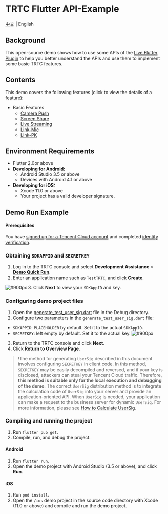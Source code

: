 # TRTC Flutter API-Example 
[中文](README_zh-CN.md) | English

## Background
This open-source demo shows how to use some APIs of the [Live Flutter Plugin](https://intl.cloud.tencent.com/products/trtc) to help you better understand the APIs and use them to implement some basic TRTC features. 

## Contents
This demo covers the following features (click to view the details of a feature):

- Basic Features
  - [Camera Push](./lib/page/Push/LiveCameraPush.dart)
  - [Screen Share](./lib/page/Push/LiveScreenPush.dart)
  - [Live Streaming](./lib/page/Play/LivePlay.dart)
  - [Link-Mic](./lib/page/LinkMic/LiveLinkMicAnchor.dart)
  - [Link-PK](./lib/page/PK/LivePKAnchor.dart)

## Environment Requirements
- Flutter 2.0or above
- **Developing for Android:**
  - Android Studio 3.5 or above
  - Devices with Android 4.1 or above
- **Developing for iOS:**
  - Xcode 11.0 or above
  - Your project has a valid developer signature.

## Demo Run Example

#### Prerequisites
You have [signed up for a Tencent Cloud account](https://intl.cloud.tencent.com/document/product/378/17985) and completed [identity verification](https://intl.cloud.tencent.com/document/product/378/3629).


### Obtaining `SDKAPPID` and `SECRETKEY`
1. Log in to the TRTC console and select **Development Assistance** > **[Demo Quick Run](https://console.cloud.tencent.com/trtc/quickstart)**.
2. Enter an application name such as `TestTRTC`, and click **Create**.

![ #900px](https://main.qcloudimg.com/raw/169391f6711857dca6ed8cfce7b391bd.png)
3. Click **Next** to view your `SDKAppID` and key.


### Configuring demo project files
1. Open the [generate_test_user_sig.dart](debug/generate_test_user_sig.dart) file in the Debug directory.
2. Configure two parameters in the `generate_test_user_sig.dart` file:
  - `SDKAPPID`: `PLACEHOLDER` by default. Set it to the actual `SDKAppID`.
  - `SECRETKEY`: left empty by default. Set it to the actual key.
 ![ #900px](https://main.qcloudimg.com/raw/fba60aa9a44a94455fe31b809433cfa4.png)

3. Return to the TRTC console and click **Next**.
4. Click **Return to Overview Page**.

>!The method for generating `UserSig` described in this document involves configuring `SECRETKEY` in client code. In this method, `SECRETKEY` may be easily decompiled and reversed, and if your key is disclosed, attackers can steal your Tencent Cloud traffic. Therefore, **this method is suitable only for the local execution and debugging of the demo**.
>The correct `UserSig` distribution method is to integrate the calculation code of `UserSig` into your server and provide an application-oriented API. When `UserSig` is needed, your application can make a request to the business server for dynamic `UserSig`. For more information, please see [How to Calculate UserSig](https://intl.cloud.tencent.com/document/product/647/35166).


### Compiling and running the project
1. Run `flutter pub get`.
2. Compile, run, and debug the project.

####  Android
1. Run `flutter run`.
2. Open the demo project with Android Studio (3.5 or above), and click **Run**.

#### iOS
1. Run `pod install`.
2. Open the `/ios` demo project in the source code directory with Xcode (11.0 or above) and compile and run the demo project.

